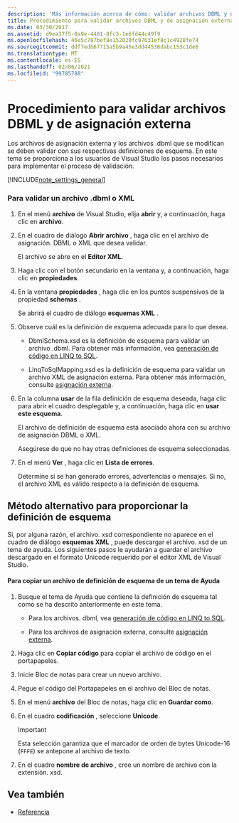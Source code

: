 ```yaml
---
description: 'Más información acerca de cómo: validar archivos DBML y de asignación externa'
title: Procedimiento para validar archivos DBML y de asignación externa
ms.date: 03/30/2017
ms.assetid: d9ea37f5-0a9e-4401-8fc3-1e6fd44c49f9
ms.openlocfilehash: 46e5c787bef8e152020fc97631ef8c1c4928fe74
ms.sourcegitcommit: ddf7edb67715a5b9a45e3dd44536dabc153c1de0
ms.translationtype: MT
ms.contentlocale: es-ES
ms.lasthandoff: 02/06/2021
ms.locfileid: "99785788"
---
```

# <a name="how-to-validate-dbml-and-external-mapping-files"></a>Procedimiento para validar archivos DBML y de asignación externa

Los archivos de asignación externa y los archivos .dbml que se modifican se deben validar con sus respectivas definiciones de esquema. En este tema se proporciona a los usuarios de Visual Studio los pasos necesarios para implementar el proceso de validación.

[!INCLUDE[note_settings_general](../../../../../../includes/note-settings-general-md.md)]

### <a name="to-validate-a-dbml-or-xml-file"></a>Para validar un archivo .dbml o XML

1. En el menú **archivo** de Visual Studio, elija **abrir** y, a continuación, haga clic en **archivo**.

2. En el cuadro de diálogo **Abrir archivo** , haga clic en el archivo de asignación. DBML o XML que desea validar.

    El archivo se abre en el **Editor XML**.

3. Haga clic con el botón secundario en la ventana y, a continuación, haga clic en **propiedades**.

4. En la ventana **propiedades** , haga clic en los puntos suspensivos de la propiedad **schemas** .

    Se abrirá el cuadro de diálogo **esquemas XML** .

5. Observe cuál es la definición de esquema adecuada para lo que desea.

    - DbmlSchema.xsd es la definición de esquema para validar un archivo .dbml. Para obtener más información, vea [generación de código en LINQ to SQL](code-generation-in-linq-to-sql.md).

    - LinqToSqlMapping.xsd es la definición de esquema para validar un archivo XML de asignación externa. Para obtener más información, consulte [asignación externa](external-mapping.md).

6. En la columna **usar** de la fila definición de esquema deseada, haga clic para abrir el cuadro desplegable y, a continuación, haga clic en **usar este esquema**.

    El archivo de definición de esquema está asociado ahora con su archivo de asignación DBML o XML.

    Asegúrese de que no hay otras definiciones de esquema seleccionadas.

7. En el menú **Ver** , haga clic en **Lista de errores**.

    Determine si se han generado errores, advertencias o mensajes. Si no, el archivo XML es válido respecto a la definición de esquema.

## <a name="alternate-method-for-supplying-schema-definition"></a>Método alternativo para proporcionar la definición de esquema

Si, por alguna razón, el archivo. xsd correspondiente no aparece en el cuadro de diálogo **esquemas XML** , puede descargar el archivo. xsd de un tema de ayuda. Los siguientes pasos le ayudarán a guardar el archivo descargado en el formato Unicode requerido por el editor XML de Visual Studio.

#### <a name="to-copy-a-schema-definition-file-from-a-help-topic"></a>Para copiar un archivo de definición de esquema de un tema de Ayuda

1. Busque el tema de Ayuda que contiene la definición de esquema tal como se ha descrito anteriormente en este tema.

    - Para los archivos. dbml, vea [generación de código en LINQ to SQL](code-generation-in-linq-to-sql.md).

    - Para los archivos de asignación externa, consulte [asignación externa](external-mapping.md).

2. Haga clic en **Copiar código** para copiar el archivo de código en el portapapeles.

3. Inicie Bloc de notas para crear un nuevo archivo.

4. Pegue el código del Portapapeles en el archivo del Bloc de notas.

5. En el menú **archivo** del Bloc de notas, haga clic en **Guardar como**.

6. En el cuadro **codificación** , seleccione **Unicode**.

    > [!IMPORTANT]
    > Esta selección garantiza que el marcador de orden de bytes Unicode-16 (`FFFE`) se antepone al archivo de texto.

7. En el cuadro **nombre de archivo** , cree un nombre de archivo con la extensión. xsd.

## <a name="see-also"></a>Vea también

- [Referencia](reference.md)
